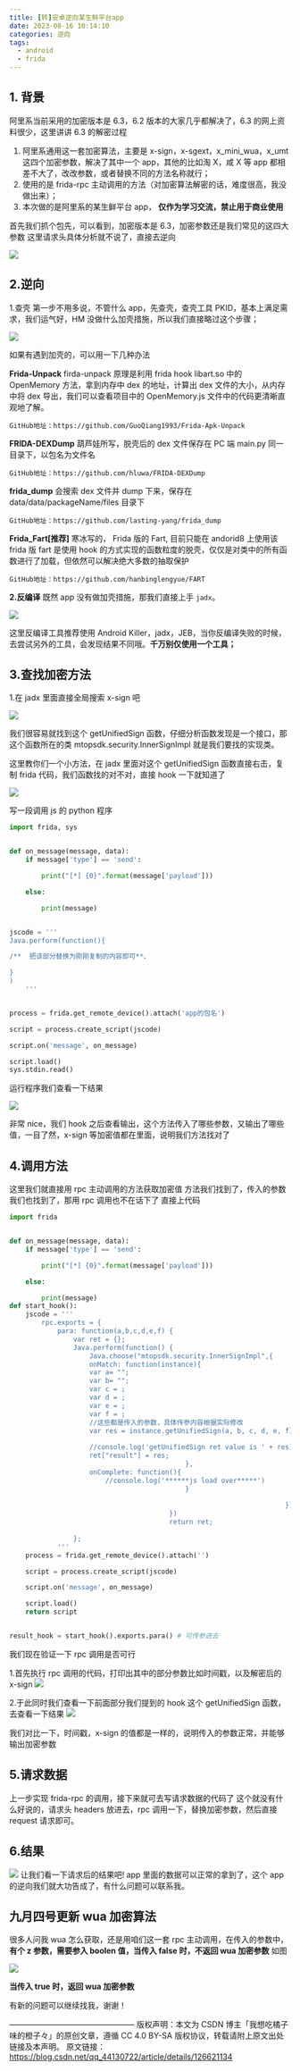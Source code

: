 ```yaml
---
title: [转]安卓逆向某生鲜平台app
date: 2023-08-16 10:14:10
categories: 逆向
tags:
  - android
  - frida
---
```


## 1. 背景

阿里系当前采用的加密版本是 6.3，6.2 版本的大家几乎都解决了，6.3 的网上资料很少，这里讲讲 6.3 的解密过程

1. 阿里系通用这一套加密算法，主要是 x-sign，x-sgext，x_mini_wua，x_umt 这四个加密参数，解决了其中一个 app，其他的比如淘 X，咸 X 等 app 都相差不大了，改改参数，或者替换不同的方法名称就行；
2. 使用的是 frida-rpc 主动调用的方法（对加密算法解密的话，难度很高，我没做出来）；
3. 本次做的是阿里系的某生鲜平台 app， __仅作为学习交流，禁止用于商业使用__

首先我们抓个包先，可以看到，加密版本是 6.3，加密参数还是我们常见的这四大参数
这里请求头具体分析就不说了，直接去逆向

![](android-reverse/2023-08-16-10-05-39.png)

## 2.逆向

1.查壳
第一步不用多说，不管什么 app，先查壳，查壳工具 PKID，基本上满足需求，我们运气好，HM 没做什么加壳措施，所以我们直接略过这个步骤；

![](android-reverse/2023-08-16-10-06-09.png)

如果有遇到加壳的，可以用一下几种办法

__Frida-Unpack__
firda-unpack 原理是利用 frida hook libart.so 中的 OpenMemory 方法，拿到内存中 dex 的地址，计算出 dex 文件的大小，从内存中将 dex 导出，我们可以查看项目中的 OpenMemory.js 文件中的代码更清晰直观地了解。

```
GitHub地址：https://github.com/GuoQiang1993/Frida-Apk-Unpack
```

__FRIDA-DEXDump__
葫芦娃所写，脱壳后的 dex 文件保存在 PC 端 main.py 同一目录下，以包名为文件名

```
GitHub地址：https://github.com/hluwa/FRIDA-DEXDump
```

__frida_dump__
会搜索 dex 文件并 dump 下来，保存在 data/data/packageName/files 目录下

```
GitHub地址：https://github.com/lasting-yang/frida_dump
```

__Frida_Fart[推荐]__
寒冰写的， Frida 版的 Fart, 目前只能在 andorid8 上使用该 frida 版 fart 是使用 hook 的方式实现的函数粒度的脱壳，仅仅是对类中的所有函数进行了加载，但依然可以解决绝大多数的抽取保护

```
GitHub地址：https://github.com/hanbinglengyue/FART
```

__2.反编译__
既然 app 没有做加壳措施，那我们直接上手 `jadx`。

![](android-reverse/2023-08-16-10-06-33.png)

这里反编译工具推荐使用 Android Killer，jadx，JEB，当你反编译失败的时候，去尝试另外的工具，会发现结果不同哦。__千万别仅使用一个工具；__

## 3.查找加密方法

1.在 jadx 里面直接全局搜索 x-sign 吧

![](android-reverse/2023-08-16-10-06-50.png)

我们很容易就找到这个 getUnifiedSign 函数，仔细分析函数发现是一个接口，那这个函数所在的类 mtopsdk.security.InnerSignImpl 就是我们要找的实现类。

这里教你们一个小方法，在 jadx 里面对这个 getUnifiedSign 函数直接右击，复制 frida 代码，我们函数找的对不对，直接 hook 一下就知道了

![](android-reverse/2023-08-16-10-07-53.png)

写一段调用 js 的 python 程序

```python
import frida, sys


def on_message(message, data):
    if message['type'] == 'send':

        print("[*] {0}".format(message['payload']))

    else:

        print(message)


jscode = '''
Java.perform(function(){

/**  把该部分替换为刚刚复制的内容即可**、

}
)
    '''


process = frida.get_remote_device().attach('app的包名')

script = process.create_script(jscode)

script.on('message', on_message)

script.load()
sys.stdin.read()
```

运行程序我们查看一下结果

![](android-reverse/2023-08-16-10-08-20.png)

非常 nice，我们 hook 之后查看输出，这个方法传入了哪些参数，又输出了哪些值，一目了然，x-sign 等加密值都在里面，说明我们方法找对了

## 4.调用方法

这里我们就直接用 rpc 主动调用的方法获取加密值
方法我们找到了，传入的参数我们也找到了，那用 rpc 调用也不在话下了
直接上代码

```python
import frida


def on_message(message, data):
    if message['type'] == 'send':

        print("[*] {0}".format(message['payload']))

    else:

        print(message)
def start_hook():
	jscode = '''
	    rpc.exports = {
	        para: function(a,b,c,d,e,f) {
	            var ret = {};
	            Java.perform(function() {
	                Java.choose("mtopsdk.security.InnerSignImpl",{
	                onMatch: function(instance){
	                var a= "";
	                var b= "";
	                var c = ;
	                var d = ;
	                var e = ;
	                var f = ;
	                //这些都是传入的参数，具体传参内容根据实际修改
	                var res = instance.getUnifiedSign(a, b, c, d, e, f).toString();
	                
	                //console.log('getUnifiedSign ret value is ' + res);
	                ret["result"] = res;
	                                        },
	                onComplete: function(){
	                    //console.log('******js load over*****')
	                                        }
	                                        
	                                                                 })
	                                    })
	                                    return ret;
	                                                                            }
	            };
	        '''
	process = frida.get_remote_device().attach('')

    script = process.create_script(jscode)

    script.on('message', on_message)

    script.load()
    return script


result_hook = start_hook().exports.para() # 可传参进去

```

我们现在验证一下 rpc 调用是否可行

1.首先执行 rpc 调用的代码，打印出其中的部分参数比如时间戳，以及解密后的 x-sign
![](android-reverse/2023-08-16-10-09-50.png)

2.于此同时我们查看一下前面部分我们提到的 hook 这个 getUnifiedSign 函数，去查看一下结果
![](android-reverse/2023-08-16-10-09-56.png)

我们对比一下，时间戳，x-sign 的值都是一样的，说明传入的参数正常，并能够输出加密参数

## 5.请求数据

上一步实现 frida-rpc 的调用，接下来就可去写请求数据的代码了
这个就没有什么好说的，请求头 headers 放进去，rpc 调用一下，替换加密参数，然后直接 request 请求即可。

## 6.结果

![](android-reverse/2023-08-16-10-10-16.png)
让我们看一下请求后的结果吧!
app 里面的数据可以正常的拿到了，这个 app 的逆向我们就大功告成了，有什么问题可以联系我。

## 九月四号更新 wua 加密算法

很多人问我 wua 怎么获取，还是用咱们这一套 rpc 主动调用，在传入的参数中，**有个 z 参数，需要参入 boolen 值，当传入 false 时，不返回 wua 加密参数** 如图

![](android-reverse/2023-08-16-10-11-00.png)

**当传入 true 时，返回 wua 加密参数**

有新的问题可以继续找我，谢谢！

————————————————
版权声明：本文为 CSDN 博主「我想吃橘子味的橙子々」的原创文章，遵循 CC 4.0 BY-SA 版权协议，转载请附上原文出处链接及本声明。
原文链接：https://blog.csdn.net/qq_44130722/article/details/126621134
